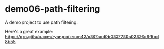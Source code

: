 # demo06-path-filtering

A demo project to use path filtering.


Here's a great example: https://gist.github.com/ryanpedersen42/c867acd9b0837789a92836e8f5bd8b55
